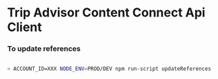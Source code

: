 # Trip Advisor Content Connect Api Client


### To update references
```bash

> ACCOUNT_ID=XXX NODE_ENV=PROD/DEV npm run-script updateReferences

```